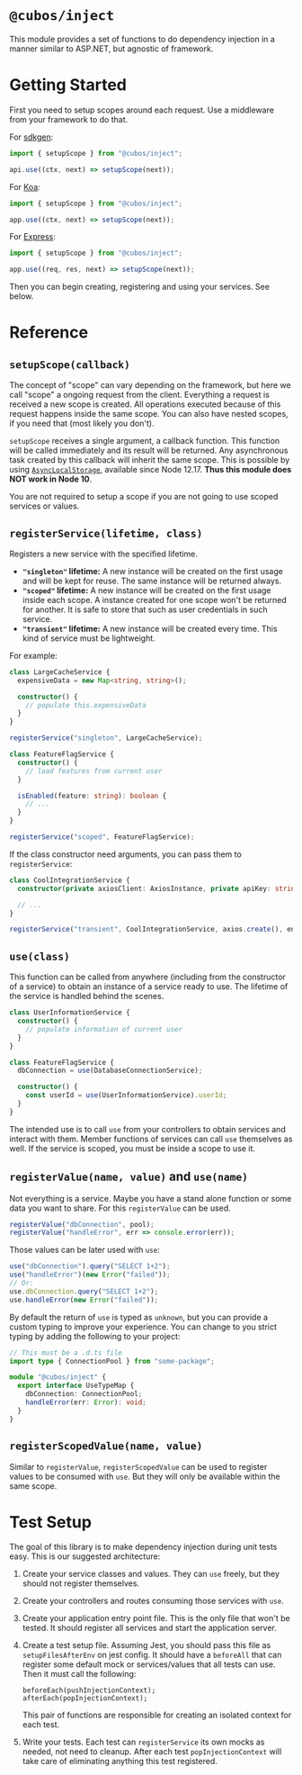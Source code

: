 # `@cubos/inject`

This module provides a set of functions to do dependency injection in a manner similar to ASP.NET, but agnostic of framework.

# Getting Started

First you need to setup scopes around each request. Use a middleware from your framework to do that.

For [sdkgen](https://sdkgen.github.io/):

```typescript
import { setupScope } from "@cubos/inject";

api.use((ctx, next) => setupScope(next));
```

For [Koa](https://koajs.com/):

```typescript
import { setupScope } from "@cubos/inject";

app.use((ctx, next) => setupScope(next));
```

For [Express](https://expressjs.com/):

```typescript
import { setupScope } from "@cubos/inject";

app.use((req, res, next) => setupScope(next));
```

Then you can begin creating, registering and using your services. See below.

# Reference

## `setupScope(callback)`

The concept of "scope" can vary depending on the framework, but here we call "scope" a ongoing request from the client. Everything a request is received a new scope is created. All operations executed because of this request happens inside the same scope. You can also have nested scopes, if you need that (most likely you don't).

`setupScope` receives a single argument, a callback function. This function will be called immediately and its result will be returned. Any asynchronous task created by this callback will inherit the same scope. This is possible by using [`AsyncLocalStorage`](https://nodejs.org/api/async_hooks.html#async_hooks_class_asynclocalstorage), available since Node 12.17. **Thus this module does NOT work in Node 10**.

You are not required to setup a scope if you are not going to use scoped services or values.

## `registerService(lifetime, class)`

Registers a new service with the specified lifetime.

- **`"singleton"` lifetime:** A new instance will be created on the first usage and will be kept for reuse. The same instance will be returned always.
- **`"scoped"` lifetime:** A new instance will be created on the first usage inside each scope. A instance created for one scope won't be returned for another. It is safe to store that such as user credentials in such service.
- **`"transient"` lifetime:** A new instance will be created every time. This kind of service must be lightweight.

For example:

```typescript
class LargeCacheService {
  expensiveData = new Map<string, string>();

  constructor() {
    // populate this.expensiveData
  }
}

registerService("singleton", LargeCacheService);
```

```typescript
class FeatureFlagService {
  constructor() {
    // load features from current user
  }

  isEnabled(feature: string): boolean {
    // ...
  }
}

registerService("scoped", FeatureFlagService);
```

If the class constructor need arguments, you can pass them to `registerService`:

```typescript
class CoolIntegrationService {
  constructor(private axiosClient: AxiosInstance, private apiKey: string) {}

  // ...
}

registerService("transient", CoolIntegrationService, axios.create(), env.COOL_API_KEY);
```

## `use(class)`

This function can be called from anywhere (including from the constructor of a service) to obtain an instance of a service ready to use. The lifetime of the service is handled behind the scenes.

```typescript
class UserInformationService {
  constructor() {
    // populate information of current user
  }
}

class FeatureFlagService {
  dbConnection = use(DatabaseConnectionService);

  constructor() {
    const userId = use(UserInformationService).userId;
  }
}
```

The intended use is to call `use` from your controllers to obtain services and interact with them. Member functions of services can call `use` themselves as well. If the service is scoped, you must be inside a scope to use it.

## `registerValue(name, value)` and `use(name)`

Not everything is a service. Maybe you have a stand alone function or some data you want to share. For this `registerValue` can be used.

```typescript
registerValue("dbConnection", pool);
registerValue("handleError", err => console.error(err));
```

Those values can be later used with `use`:

```typescript
use("dbConnection").query("SELECT 1+2");
use("handleError")(new Error("failed"));
// Or:
use.dbConnection.query("SELECT 1+2");
use.handleError(new Error("failed"));
```

By default the return of `use` is typed as `unknown`, but you can provide a custom typing to improve your experience. You can change to you strict typing by adding the following to your project:

```typescript
// This must be a .d.ts file
import type { ConnectionPool } from "some-package";

module "@cubos/inject" {
  export interface UseTypeMap {
    dbConnection: ConnectionPool;
    handleError(err: Error): void;
  }
}
```

## `registerScopedValue(name, value)`

Similar to `registerValue`, `registerScopedValue` can be used to register values to be consumed with `use`. But they will only be available within the same scope.

# Test Setup

The goal of this library is to make dependency injection during unit tests easy. This is our suggested architecture:

1. Create your service classes and values. They can `use` freely, but they should not register themselves.
2. Create your controllers and routes consuming those services with `use`.
3. Create your application entry point file. This is the only file that won't be tested. It should register all services and start the application server.
4. Create a test setup file. Assuming Jest, you should pass this file as `setupFilesAfterEnv` on jest config. It should have a `beforeAll` that can register some default mock or services/values that all tests can use. Then it must call the following:

       beforeEach(pushInjectionContext);
       afterEach(popInjectionContext);

    This pair of functions are responsible for creating an isolated context for each test.
5. Write your tests. Each test can `registerService` its own mocks as needed, not need to cleanup. After each test `popInjectionContext` will take care of eliminating anything this test registered.
